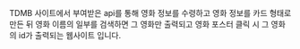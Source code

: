 TDMB 사이트에서 부여받은 api를 통해 영화 정보를 수령하고
영화 정보를 카드 형태로 만든 뒤
영화 이름의 일부를 검색하면 그 영화만 출력되고
영화 포스터 클릭 시 그 영화의 id가 출력되는 웹사이트 입니다.

